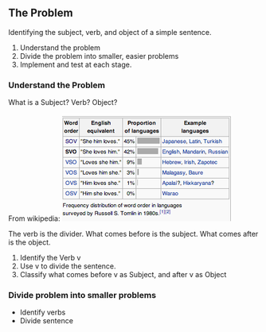 ## The Problem
Identifying the subject, verb, and object of a simple sentence.

1. Understand the problem
2. Divide the problem into smaller, easier problems
3. Implement and test at each stage.

### Understand the Problem
What is a Subject? Verb? Object?

From wikipedia:
![alt text](svo.png)

The verb is the divider. 
What comes before is the subject. 
What comes after is the object.

1. Identify the Verb v
2. Use v to divide the sentence.
3. Classify what comes before v as Subject, and after v as Object

### Divide problem into smaller problems

* Identify verbs
* Divide sentence
